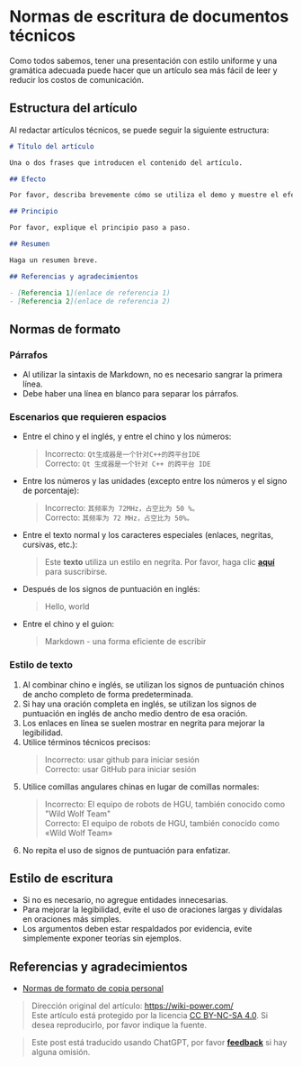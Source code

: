 # Normas de escritura de documentos técnicos

Como todos sabemos, tener una presentación con estilo uniforme y una gramática adecuada puede hacer que un artículo sea más fácil de leer y reducir los costos de comunicación.

## Estructura del artículo

Al redactar artículos técnicos, se puede seguir la siguiente estructura:

```markdown
# Título del artículo

Una o dos frases que introducen el contenido del artículo.

## Efecto

Por favor, describa brevemente cómo se utiliza el demo y muestre el efecto.

## Principio

Por favor, explique el principio paso a paso.

## Resumen

Haga un resumen breve.

## Referencias y agradecimientos

- [Referencia 1](enlace de referencia 1)
- [Referencia 2](enlace de referencia 2)
```

## Normas de formato

### Párrafos

- Al utilizar la sintaxis de Markdown, no es necesario sangrar la primera línea.
- Debe haber una línea en blanco para separar los párrafos.

### Escenarios que requieren espacios

- Entre el chino y el inglés, y entre el chino y los números:
  > Incorrecto: `Qt生成器是一个针对C++的跨平台IDE`  
  > Correcto: `Qt 生成器是一个针对 C++ 的跨平台 IDE`
- Entre los números y las unidades (excepto entre los números y el signo de porcentaje):
  > Incorrecto: `其频率为 72MHz，占空比为 50 %。`  
  > Correcto: `其频率为 72 MHz，占空比为 50%。`
- Entre el texto normal y los caracteres especiales (enlaces, negritas, cursivas, etc.):
  > Este **texto** utiliza un estilo en negrita.
  > Por favor, haga clic **[aquí](https://wiki.wildwolf.pw/)** para suscribirse.
- Después de los signos de puntuación en inglés:
  > Hello, world
- Entre el chino y el guion:
  > Markdown - una forma eficiente de escribir

### Estilo de texto

1. Al combinar chino e inglés, se utilizan los signos de puntuación chinos de ancho completo de forma predeterminada.
2. Si hay una oración completa en inglés, se utilizan los signos de puntuación en inglés de ancho medio dentro de esa oración.
3. Los enlaces en línea se suelen mostrar en negrita para mejorar la legibilidad.
4. Utilice términos técnicos precisos:
   > Incorrecto: usar github para iniciar sesión  
   > Correcto: usar GitHub para iniciar sesión
5. Utilice comillas angulares chinas en lugar de comillas normales:
   > Incorrecto: El equipo de robots de HGU, también conocido como "Wild Wolf Team"  
   > Correcto: El equipo de robots de HGU, también conocido como «Wild Wolf Team»
6. No repita el uso de signos de puntuación para enfatizar.

## Estilo de escritura

- Si no es necesario, no agregue entidades innecesarias.
- Para mejorar la legibilidad, evite el uso de oraciones largas y divídalas en oraciones más simples.
- Los argumentos deben estar respaldados por evidencia, evite simplemente exponer teorías sin ejemplos.

## Referencias y agradecimientos

- [Normas de formato de copia personal](https://wiki-power.com/%E4%B8%AA%E4%BA%BA%E6%96%87%E6%A1%88%E6%8E%92%E7%89%88%E8%A7%84%E8%8C%83)

> Dirección original del artículo: <https://wiki-power.com/>  
> Este artículo está protegido por la licencia [CC BY-NC-SA 4.0](https://creativecommons.org/licenses/by/4.0/deed.zh). Si desea reproducirlo, por favor indique la fuente.

> Este post está traducido usando ChatGPT, por favor [**feedback**](https://github.com/linyuxuanlin/Wiki_MkDocs/issues/new) si hay alguna omisión.